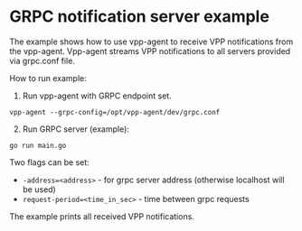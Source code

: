 # GRPC notification server example

The example shows how to use vpp-agent to receive VPP notifications from the vpp-agent. 
Vpp-agent streams VPP notifications to all servers provided via grpc.conf file. 

How to run example:
1. Run vpp-agent with GRPC endpoint set.

```
vpp-agent --grpc-config=/opt/vpp-agent/dev/grpc.conf
```

2. Run GRPC server (example):
```
go run main.go
```

Two flags can be set:
* `-address=<address>` - for grpc server address (otherwise localhost will be used)
* `request-period=<time_in_sec>` - time between grpc requests

The example prints all received VPP notifications.